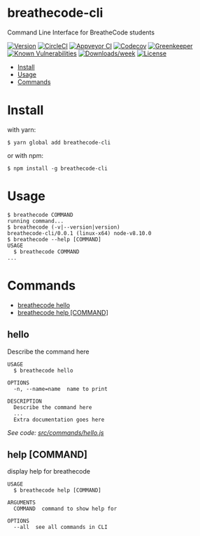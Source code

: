 breathecode-cli
===============

Command Line Interface for BreatheCode students

[![Version](https://img.shields.io/npm/v/breathecode-cli.svg)](https://npmjs.org/package/breathecode-cli)
[![CircleCI](https://circleci.com/gh/alesanchezr/breathecode/tree/master.svg?style=shield)](https://circleci.com/gh/alesanchezr/breathecode/tree/master)
[![Appveyor CI](https://ci.appveyor.com/api/projects/status/github/alesanchezr/breathecode?branch=master&svg=true)](https://ci.appveyor.com/project/alesanchezr/breathecode/branch/master)
[![Codecov](https://codecov.io/gh/alesanchezr/breathecode/branch/master/graph/badge.svg)](https://codecov.io/gh/alesanchezr/breathecode)
[![Greenkeeper](https://badges.greenkeeper.io/alesanchezr/breathecode.svg)](https://greenkeeper.io/)
[![Known Vulnerabilities](https://snyk.io/test/github/alesanchezr/breathecode/badge.svg)](https://snyk.io/test/github/alesanchezr/breathecode)
[![Downloads/week](https://img.shields.io/npm/dw/breathecode-cli.svg)](https://npmjs.org/package/breathecode-cli)
[![License](https://img.shields.io/npm/l/breathecode-cli.svg)](https://github.com/alesanchezr/breathecode/blob/master/package.json)

<!-- toc -->
* [Install](#install)
* [Usage](#usage)
* [Commands](#commands)
<!-- tocstop -->
<!-- install -->
# Install

with yarn:
```
$ yarn global add breathecode-cli
```

or with npm:
```
$ npm install -g breathecode-cli
```
<!-- installstop -->
<!-- usage -->
# Usage

```sh-session
$ breathecode COMMAND
running command...
$ breathecode (-v|--version|version)
breathecode-cli/0.0.1 (linux-x64) node-v8.10.0
$ breathecode --help [COMMAND]
USAGE
  $ breathecode COMMAND
...
```
<!-- usagestop -->
<!-- commands -->
# Commands

* [breathecode hello](#hello)
* [breathecode help [COMMAND]](#help-command)
## hello

Describe the command here

```
USAGE
  $ breathecode hello

OPTIONS
  -n, --name=name  name to print

DESCRIPTION
  Describe the command here
  ...
  Extra documentation goes here
```

_See code: [src/commands/hello.js](https://github.com/breatheco-de/breathecode-cli/blob/v0.0.1/src/commands/hello.js)_

## help [COMMAND]

display help for breathecode

```
USAGE
  $ breathecode help [COMMAND]

ARGUMENTS
  COMMAND  command to show help for

OPTIONS
  --all  see all commands in CLI
```

<!-- commandsstop -->
